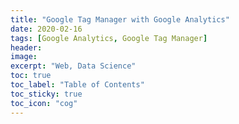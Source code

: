 ```yaml
---
title: "Google Tag Manager with Google Analytics"
date: 2020-02-16
tags: [Google Analytics, Google Tag Manager]
header:
image:
excerpt: "Web, Data Science"
toc: true
toc_label: "Table of Contents"
toc_sticky: true
toc_icon: "cog"
---
```


